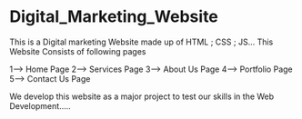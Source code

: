 # Digital_Marketing_Website
This is a Digital marketing Website made up of HTML ; CSS ; JS...
This Website Consists of following pages

1--> Home Page
2--> Services Page
3--> About Us Page
4--> Portfolio Page
5--> Contact Us Page

We develop this website as a major project to test our skills in the Web Development.....
